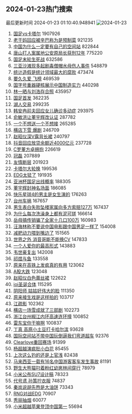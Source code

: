 ## 2024-01-23热门搜索 
最后更新时间 2024-01-23 01:10:40.948941 
![2024-01-23](https://imgs-storage.s3.us-east-005.backblazeb2.com/20240123/2024-01-23.png?versionId=4_z8fbbed132d73df8689c40f13_f104ecddb60abb670_d20240122_m171040_c005_v0501014_t0049_u01705943440888) 
1. [国足vs卡塔尔](https://s.weibo.com/weibo?q=%23%E5%9B%BD%E8%B6%B3vs%E5%8D%A1%E5%A1%94%E5%B0%94%23&t=31&band_rank=1&Refer=top) 1907926
1. [老干妈回应被辛巴称为是预制菜](https://s.weibo.com/weibo?q=%23%E8%80%81%E5%B9%B2%E5%A6%88%E5%9B%9E%E5%BA%94%E8%A2%AB%E8%BE%9B%E5%B7%B4%E7%A7%B0%E4%B8%BA%E6%98%AF%E9%A2%84%E5%88%B6%E8%8F%9C%23&t=31&band_rank=2&Refer=top) 921235
1. [中国为什么一定要有自己的空间站](https://s.weibo.com/weibo?q=%23%E4%B8%AD%E5%9B%BD%E4%B8%BA%E4%BB%80%E4%B9%88%E4%B8%80%E5%AE%9A%E8%A6%81%E6%9C%89%E8%87%AA%E5%B7%B1%E7%9A%84%E7%A9%BA%E9%97%B4%E7%AB%99%23&t=31&band_rank=3&Refer=top) 822844
1. [唐山打人案属地公安原局长获刑12年](https://s.weibo.com/weibo?q=%23%E5%94%90%E5%B1%B1%E6%89%93%E4%BA%BA%E6%A1%88%E5%B1%9E%E5%9C%B0%E5%85%AC%E5%AE%89%E5%8E%9F%E5%B1%80%E9%95%BF%E8%8E%B7%E5%88%9112%E5%B9%B4%23&t=31&band_rank=4&Refer=top) 775220
1. [国足末轮生死战](https://s.weibo.com/weibo?q=%E5%9B%BD%E8%B6%B3%E6%9C%AB%E8%BD%AE%E7%94%9F%E6%AD%BB%E6%88%98&t=31&band_rank=33&Refer=top) 632586
1. [三亚沙滩现多起剧毒僧帽水母伤人事件](https://s.weibo.com/weibo?q=%23%E4%B8%89%E4%BA%9A%E6%B2%99%E6%BB%A9%E7%8E%B0%E5%A4%9A%E8%B5%B7%E5%89%A7%E6%AF%92%E5%83%A7%E5%B8%BD%E6%B0%B4%E6%AF%8D%E4%BC%A4%E4%BA%BA%E4%BA%8B%E4%BB%B6%23&t=31&band_rank=5&Refer=top) 548879
1. [统计造假是统计领域最大的腐败](https://s.weibo.com/weibo?q=%23%E7%BB%9F%E8%AE%A1%E9%80%A0%E5%81%87%E6%98%AF%E7%BB%9F%E8%AE%A1%E9%A2%86%E5%9F%9F%E6%9C%80%E5%A4%A7%E7%9A%84%E8%85%90%E8%B4%A5%23&t=31&band_rank=6&Refer=top) 473474
1. [要久久爱 飞榜](https://s.weibo.com/weibo?q=%E8%A6%81%E4%B9%85%E4%B9%85%E7%88%B1%20%E9%A3%9E%E6%A6%9C&t=31&band_rank=7&Refer=top) 469539
1. [国字号重器硬核展示中国制造实力](https://s.weibo.com/weibo?q=%23%E5%9B%BD%E5%AD%97%E5%8F%B7%E9%87%8D%E5%99%A8%E7%A1%AC%E6%A0%B8%E5%B1%95%E7%A4%BA%E4%B8%AD%E5%9B%BD%E5%88%B6%E9%80%A0%E5%AE%9E%E5%8A%9B%23&t=31&band_rank=3&Refer=top) 440298
1. [林一晒与刘浩存合照](https://s.weibo.com/weibo?q=%23%E6%9E%97%E4%B8%80%E6%99%92%E4%B8%8E%E5%88%98%E6%B5%A9%E5%AD%98%E5%90%88%E7%85%A7%23&t=31&band_rank=8&Refer=top) 435957
1. [国足首发](https://s.weibo.com/weibo?q=%E5%9B%BD%E8%B6%B3%E9%A6%96%E5%8F%91&t=31&band_rank=34&Refer=top) 362235
1. [湖人交易](https://s.weibo.com/weibo?q=%E6%B9%96%E4%BA%BA%E4%BA%A4%E6%98%93&t=31&band_rank=9&Refer=top) 299235
1. [韩安冉前夫回应女儿确诊多动症](https://s.weibo.com/weibo?q=%23%E9%9F%A9%E5%AE%89%E5%86%89%E5%89%8D%E5%A4%AB%E5%9B%9E%E5%BA%94%E5%A5%B3%E5%84%BF%E7%A1%AE%E8%AF%8A%E5%A4%9A%E5%8A%A8%E7%97%87%23&t=31&band_rank=10&Refer=top) 293975
1. [俞敏洪让董宇辉改认证](https://s.weibo.com/weibo?q=%23%E4%BF%9E%E6%95%8F%E6%B4%AA%E8%AE%A9%E8%91%A3%E5%AE%87%E8%BE%89%E6%94%B9%E8%AE%A4%E8%AF%81%23&t=31&band_rank=11&Refer=top) 287782
1. [一个不想送一个不想接](https://s.weibo.com/weibo?q=%23%E4%B8%80%E4%B8%AA%E4%B8%8D%E6%83%B3%E9%80%81%E4%B8%80%E4%B8%AA%E4%B8%8D%E6%83%B3%E6%8E%A5%23&t=31&band_rank=12&Refer=top) 265285
1. [横店下雪 爆剧](https://s.weibo.com/weibo?q=%E6%A8%AA%E5%BA%97%E4%B8%8B%E9%9B%AA%20%E7%88%86%E5%89%A7&t=31&band_rank=13&Refer=top) 246709
1. [赵昭仪深V露背长裙](https://s.weibo.com/weibo?q=%23%E8%B5%B5%E6%98%AD%E4%BB%AA%E6%B7%B1V%E9%9C%B2%E8%83%8C%E9%95%BF%E8%A3%99%23&t=31&band_rank=14&Refer=top) 240797
1. [抖音回应放贷余额近4000亿元](https://s.weibo.com/weibo?q=%23%E6%8A%96%E9%9F%B3%E5%9B%9E%E5%BA%94%E6%94%BE%E8%B4%B7%E4%BD%99%E9%A2%9D%E8%BF%914000%E4%BA%BF%E5%85%83%23&t=31&band_rank=15&Refer=top) 237728
1. [C罗董方卓拥抱](https://s.weibo.com/weibo?q=%23C%E7%BD%97%E8%91%A3%E6%96%B9%E5%8D%93%E6%8B%A5%E6%8A%B1%23&t=31&band_rank=16&Refer=top) 226619
1. [冠磊](https://s.weibo.com/weibo?q=%E5%86%A0%E7%A3%8A&t=31&band_rank=30&Refer=top) 207889
1. [友情断层](https://s.weibo.com/weibo?q=%E5%8F%8B%E6%83%85%E6%96%AD%E5%B1%82&t=31&band_rank=17&Refer=top) 201923
1. [卡塔尔大轮换](https://s.weibo.com/weibo?q=%E5%8D%A1%E5%A1%94%E5%B0%94%E5%A4%A7%E8%BD%AE%E6%8D%A2&t=31&band_rank=30&Refer=top) 199536
1. [EDG太猛了](https://s.weibo.com/weibo?q=%23EDG%E5%A4%AA%E7%8C%9B%E4%BA%86%23&t=31&band_rank=18&Refer=top) 191935
1. [亚洲杯国足出线概率](https://s.weibo.com/weibo?q=%23%E4%BA%9A%E6%B4%B2%E6%9D%AF%E5%9B%BD%E8%B6%B3%E5%87%BA%E7%BA%BF%E6%A6%82%E7%8E%87%23&t=31&band_rank=16&Refer=top) 188305
1. [董宇辉封神名场面](https://s.weibo.com/weibo?q=%E8%91%A3%E5%AE%87%E8%BE%89%E5%B0%81%E7%A5%9E%E5%90%8D%E5%9C%BA%E9%9D%A2&t=31&band_rank=20&Refer=top) 186085
1. [快乐星球4的男主是女生演的](https://s.weibo.com/weibo?q=%E5%BF%AB%E4%B9%90%E6%98%9F%E7%90%834%E7%9A%84%E7%94%B7%E4%B8%BB%E6%98%AF%E5%A5%B3%E7%94%9F%E6%BC%94%E7%9A%84&t=31&band_rank=19&Refer=top) 176263
1. [台州车祸](https://s.weibo.com/weibo?q=%E5%8F%B0%E5%B7%9E%E8%BD%A6%E7%A5%B8&t=31&band_rank=21&Refer=top) 167657
1. [男生表白失败坠楼家属向多方索赔127万](https://s.weibo.com/weibo?q=%23%E7%94%B7%E7%94%9F%E8%A1%A8%E7%99%BD%E5%A4%B1%E8%B4%A5%E5%9D%A0%E6%A5%BC%E5%AE%B6%E5%B1%9E%E5%90%91%E5%A4%9A%E6%96%B9%E7%B4%A2%E8%B5%94127%E4%B8%87%23&t=31&band_rank=22&Refer=top) 167437
1. [为什么每次洗澡身上都有泥可搓](https://s.weibo.com/weibo?q=%23%E4%B8%BA%E4%BB%80%E4%B9%88%E6%AF%8F%E6%AC%A1%E6%B4%97%E6%BE%A1%E8%BA%AB%E4%B8%8A%E9%83%BD%E6%9C%89%E6%B3%A5%E5%8F%AF%E6%90%93%23&t=31&band_rank=23&Refer=top) 166614
1. [岳母搞传销骗了全家十几口100万](https://s.weibo.com/weibo?q=%23%E5%B2%B3%E6%AF%8D%E6%90%9E%E4%BC%A0%E9%94%80%E9%AA%97%E4%BA%86%E5%85%A8%E5%AE%B6%E5%8D%81%E5%87%A0%E5%8F%A3100%E4%B8%87%23&t=31&band_rank=24&Refer=top) 160983
1. [汪海林称不要说中国电影跟中国男足一样了](https://s.weibo.com/weibo?q=%23%E6%B1%AA%E6%B5%B7%E6%9E%97%E7%A7%B0%E4%B8%8D%E8%A6%81%E8%AF%B4%E4%B8%AD%E5%9B%BD%E7%94%B5%E5%BD%B1%E8%B7%9F%E4%B8%AD%E5%9B%BD%E7%94%B7%E8%B6%B3%E4%B8%80%E6%A0%B7%E4%BA%86%23&t=31&band_rank=34&Refer=top) 154008
1. [减肥动力喂到嘴边了](https://s.weibo.com/weibo?q=%E5%87%8F%E8%82%A5%E5%8A%A8%E5%8A%9B%E5%96%82%E5%88%B0%E5%98%B4%E8%BE%B9%E4%BA%86&t=31&band_rank=25&Refer=top) 151565
1. [世界之外 消音哥能不能换CV](https://s.weibo.com/weibo?q=%E4%B8%96%E7%95%8C%E4%B9%8B%E5%A4%96%20%E6%B6%88%E9%9F%B3%E5%93%A5%E8%83%BD%E4%B8%8D%E8%83%BD%E6%8D%A2CV&t=31&band_rank=26&Refer=top) 147833
1. [一个人爱你的最高形式](https://s.weibo.com/weibo?q=%E4%B8%80%E4%B8%AA%E4%BA%BA%E7%88%B1%E4%BD%A0%E7%9A%84%E6%9C%80%E9%AB%98%E5%BD%A2%E5%BC%8F&t=31&band_rank=27&Refer=top) 143883
1. [韦世豪复出](https://s.weibo.com/weibo?q=%E9%9F%A6%E4%B8%96%E8%B1%AA%E5%A4%8D%E5%87%BA&t=31&band_rank=28&Refer=top) 142008
1. [祁煜与鱼](https://s.weibo.com/weibo?q=%E7%A5%81%E7%85%9C%E4%B8%8E%E9%B1%BC&t=31&band_rank=29&Refer=top) 133558
1. [原来在高铁上发疯真的有用](https://s.weibo.com/weibo?q=%E5%8E%9F%E6%9D%A5%E5%9C%A8%E9%AB%98%E9%93%81%E4%B8%8A%E5%8F%91%E7%96%AF%E7%9C%9F%E7%9A%84%E6%9C%89%E7%94%A8&t=31&band_rank=31&Refer=top) 123062
1. [A股大跌](https://s.weibo.com/weibo?q=%23A%E8%82%A1%E5%A4%A7%E8%B7%8C%23&t=31&band_rank=32&Refer=top) 123048
1. [赵昭仪白色蕾丝裙](https://s.weibo.com/weibo?q=%23%E8%B5%B5%E6%98%AD%E4%BB%AA%E7%99%BD%E8%89%B2%E8%95%BE%E4%B8%9D%E8%A3%99%23&t=31&band_rank=33&Refer=top) 122622
1. [ioi圣诞合体](https://s.weibo.com/weibo?q=%23ioi%E5%9C%A3%E8%AF%9E%E5%90%88%E4%BD%93%23&t=31&band_rank=35&Refer=top) 115295
1. [阴阳师 姑姑好伟大的脸](https://s.weibo.com/weibo?q=%E9%98%B4%E9%98%B3%E5%B8%88%20%E5%A7%91%E5%A7%91%E5%A5%BD%E4%BC%9F%E5%A4%A7%E7%9A%84%E8%84%B8&t=31&band_rank=36&Refer=top) 111350
1. [原来接生戏是这样拍的](https://s.weibo.com/weibo?q=%23%E5%8E%9F%E6%9D%A5%E6%8E%A5%E7%94%9F%E6%88%8F%E6%98%AF%E8%BF%99%E6%A0%B7%E6%8B%8D%E7%9A%84%23&t=31&band_rank=37&Refer=top) 103717
1. [江疏影](https://s.weibo.com/weibo?q=%E6%B1%9F%E7%96%8F%E5%BD%B1&t=31&band_rank=38&Refer=top) 102362
1. [横店一场雪成就了三部剧](https://s.weibo.com/weibo?q=%E6%A8%AA%E5%BA%97%E4%B8%80%E5%9C%BA%E9%9B%AA%E6%88%90%E5%B0%B1%E4%BA%86%E4%B8%89%E9%83%A8%E5%89%A7&t=31&band_rank=39&Refer=top) 102273
1. [浙江台州椒江内环高速连环撞](https://s.weibo.com/weibo?q=%23%E6%B5%99%E6%B1%9F%E5%8F%B0%E5%B7%9E%E6%A4%92%E6%B1%9F%E5%86%85%E7%8E%AF%E9%AB%98%E9%80%9F%E8%BF%9E%E7%8E%AF%E6%92%9E%23&t=31&band_rank=40&Refer=top) 100852
1. [雷东宝你干嘛啊](https://s.weibo.com/weibo?q=%E9%9B%B7%E4%B8%9C%E5%AE%9D%E4%BD%A0%E5%B9%B2%E5%98%9B%E5%95%8A&t=31&band_rank=41&Refer=top) 100837
1. [丁真 高原小土豆打卡哈尔滨](https://s.weibo.com/weibo?q=%E4%B8%81%E7%9C%9F%20%E9%AB%98%E5%8E%9F%E5%B0%8F%E5%9C%9F%E8%B1%86%E6%89%93%E5%8D%A1%E5%93%88%E5%B0%94%E6%BB%A8&t=31&band_rank=42&Refer=top) 93628
1. [国际空间站不带中国玩倒逼我们弯道超车](https://s.weibo.com/weibo?q=%23%E5%9B%BD%E9%99%85%E7%A9%BA%E9%97%B4%E7%AB%99%E4%B8%8D%E5%B8%A6%E4%B8%AD%E5%9B%BD%E7%8E%A9%E5%80%92%E9%80%BC%E6%88%91%E4%BB%AC%E5%BC%AF%E9%81%93%E8%B6%85%E8%BD%A6%23&t=31&band_rank=44&Refer=top) 92376
1. [Clearlove重回赛场](https://s.weibo.com/weibo?q=%23Clearlove%E9%87%8D%E5%9B%9E%E8%B5%9B%E5%9C%BA%23&t=31&band_rank=43&Refer=top) 91399
1. [杨超越演疯批小白花](https://s.weibo.com/weibo?q=%E6%9D%A8%E8%B6%85%E8%B6%8A%E6%BC%94%E7%96%AF%E6%89%B9%E5%B0%8F%E7%99%BD%E8%8A%B1&t=31&band_rank=45&Refer=top) 85455
1. [上次这么钓的还是上官浅](https://s.weibo.com/weibo?q=%E4%B8%8A%E6%AC%A1%E8%BF%99%E4%B9%88%E9%92%93%E7%9A%84%E8%BF%98%E6%98%AF%E4%B8%8A%E5%AE%98%E6%B5%85&t=31&band_rank=46&Refer=top) 82438
1. [马来西亚一载有16名中国游客客车发生事故](https://s.weibo.com/weibo?q=%23%E9%A9%AC%E6%9D%A5%E8%A5%BF%E4%BA%9A%E4%B8%80%E8%BD%BD%E6%9C%8916%E5%90%8D%E4%B8%AD%E5%9B%BD%E6%B8%B8%E5%AE%A2%E5%AE%A2%E8%BD%A6%E5%8F%91%E7%94%9F%E4%BA%8B%E6%95%85%23&t=31&band_rank=47&Refer=top) 81191
1. [野生大熊猫叼着粉红幼崽林间穿行](https://s.weibo.com/weibo?q=%23%E9%87%8E%E7%94%9F%E5%A4%A7%E7%86%8A%E7%8C%AB%E5%8F%BC%E7%9D%80%E7%B2%89%E7%BA%A2%E5%B9%BC%E5%B4%BD%E6%9E%97%E9%97%B4%E7%A9%BF%E8%A1%8C%23&t=31&band_rank=48&Refer=top) 78979
1. [小米公布SU7设计稿](https://s.weibo.com/weibo?q=%23%E5%B0%8F%E7%B1%B3%E5%85%AC%E5%B8%83SU7%E8%AE%BE%E8%AE%A1%E7%A8%BF%23&t=31&band_rank=49&Refer=top) 78323
1. [代号鸢 孙策拧衣服](https://s.weibo.com/weibo?q=%E4%BB%A3%E5%8F%B7%E9%B8%A2%20%E5%AD%99%E7%AD%96%E6%8B%A7%E8%A1%A3%E6%9C%8D&t=31&band_rank=35&Refer=top) 74837
1. [秦岚说胡先煦是大油饼](https://s.weibo.com/weibo?q=%23%E7%A7%A6%E5%B2%9A%E8%AF%B4%E8%83%A1%E5%85%88%E7%85%A6%E6%98%AF%E5%A4%A7%E6%B2%B9%E9%A5%BC%23&t=31&band_rank=36&Refer=top) 73343
1. [RNG对战EDG](https://s.weibo.com/weibo?q=%23RNG%E5%AF%B9%E6%88%98EDG%23&t=31&band_rank=50&Refer=top) 70907
1. [秀丽抽烟](https://s.weibo.com/weibo?q=%E7%A7%80%E4%B8%BD%E6%8A%BD%E7%83%9F&t=31&band_rank=39&Refer=top) 60077
1. [小米超越苹果登顶中国第一](https://s.weibo.com/weibo?q=%23%E5%B0%8F%E7%B1%B3%E8%B6%85%E8%B6%8A%E8%8B%B9%E6%9E%9C%E7%99%BB%E9%A1%B6%E4%B8%AD%E5%9B%BD%E7%AC%AC%E4%B8%80%23&t=31&band_rank=42&Refer=top) 55694
